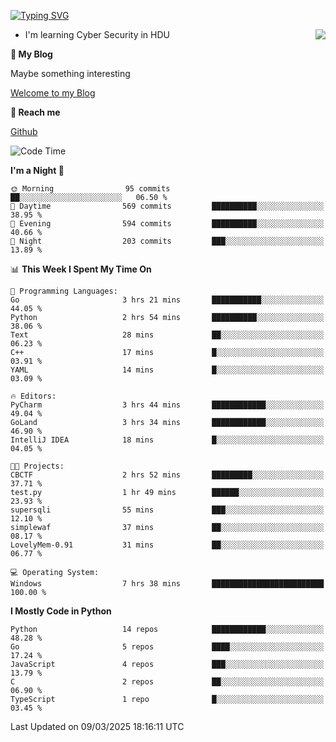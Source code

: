 [![Typing SVG](https://readme-typing-svg.herokuapp.com?font=Fira+Code&pause=1000&random=false&width=450&height=60&lines=Hello+%F0%9F%91%8B%F0%9F%8F%BB;I'm+JBNRZ)](https://git.io/typing-svg)

<a href="#">
  <img align="right" src="https://github-readme-stats.vercel.app/api?username=JBNRZ&show_icons=true&bg_color=15,f2f7fd,E0EAFC" />
</a>

- I'm learning Cyber Security in HDU

 **🌱 My Blog**

Maybe something interesting

[Welcome to my Blog](https://jbnrz.com.cn/)

 **💬 Reach me** 

[Github](https://github.com/JBNRZ)


<!--START_SECTION:waka-->
![Code Time](http://img.shields.io/badge/Code%20Time-1%2C012%20hrs%2052%20mins-blue)

**I'm a Night 🦉** 

```text
🌞 Morning                95 commits          ██░░░░░░░░░░░░░░░░░░░░░░░   06.50 % 
🌆 Daytime                569 commits         ██████████░░░░░░░░░░░░░░░   38.95 % 
🌃 Evening                594 commits         ██████████░░░░░░░░░░░░░░░   40.66 % 
🌙 Night                  203 commits         ███░░░░░░░░░░░░░░░░░░░░░░   13.89 % 
```


📊 **This Week I Spent My Time On** 

```text
💬 Programming Languages: 
Go                       3 hrs 21 mins       ███████████░░░░░░░░░░░░░░   44.05 % 
Python                   2 hrs 54 mins       ██████████░░░░░░░░░░░░░░░   38.06 % 
Text                     28 mins             ██░░░░░░░░░░░░░░░░░░░░░░░   06.23 % 
C++                      17 mins             █░░░░░░░░░░░░░░░░░░░░░░░░   03.91 % 
YAML                     14 mins             █░░░░░░░░░░░░░░░░░░░░░░░░   03.09 % 

🔥 Editors: 
PyCharm                  3 hrs 44 mins       ████████████░░░░░░░░░░░░░   49.04 % 
GoLand                   3 hrs 34 mins       ████████████░░░░░░░░░░░░░   46.90 % 
IntelliJ IDEA            18 mins             █░░░░░░░░░░░░░░░░░░░░░░░░   04.05 % 

🐱‍💻 Projects: 
CBCTF                    2 hrs 52 mins       █████████░░░░░░░░░░░░░░░░   37.71 % 
test.py                  1 hr 49 mins        ██████░░░░░░░░░░░░░░░░░░░   23.93 % 
supersqli                55 mins             ███░░░░░░░░░░░░░░░░░░░░░░   12.10 % 
simplewaf                37 mins             ██░░░░░░░░░░░░░░░░░░░░░░░   08.17 % 
LovelyMem-0.91           31 mins             ██░░░░░░░░░░░░░░░░░░░░░░░   06.77 % 

💻 Operating System: 
Windows                  7 hrs 38 mins       █████████████████████████   100.00 % 
```

**I Mostly Code in Python** 

```text
Python                   14 repos            ████████████░░░░░░░░░░░░░   48.28 % 
Go                       5 repos             ████░░░░░░░░░░░░░░░░░░░░░   17.24 % 
JavaScript               4 repos             ███░░░░░░░░░░░░░░░░░░░░░░   13.79 % 
C                        2 repos             ██░░░░░░░░░░░░░░░░░░░░░░░   06.90 % 
TypeScript               1 repo              █░░░░░░░░░░░░░░░░░░░░░░░░   03.45 % 
```




 Last Updated on 09/03/2025 18:16:11 UTC
<!--END_SECTION:waka-->
